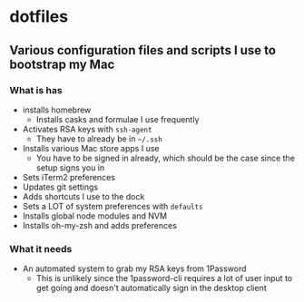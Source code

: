 # dotfiles

## Various configuration files and scripts I use to bootstrap my Mac

### What is has
- installs homebrew
  - Installs casks and formulae I use frequently
- Activates RSA keys with `ssh-agent`
  - They have to already be in `~/.ssh`
- Installs various Mac store apps I use
  - You have to be signed in already, which should be the case since the setup signs you in 
- Sets iTerm2 preferences
- Updates git settings
- Adds shortcuts I use to the dock 
- Sets a LOT of system preferences with `defaults`
- Installs global node modules and NVM
- Installs oh-my-zsh and adds preferences

### What it needs
- An automated system to grab my RSA keys from 1Password
  - This is unlikely since the 1password-cli requires a lot of user input to get going and doesn't automatically sign in the desktop client
